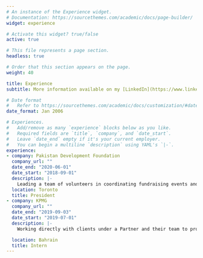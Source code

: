 ```yaml
---
# An instance of the Experience widget.
# Documentation: https://sourcethemes.com/academic/docs/page-builder/
widget: experience

# Activate this widget? true/false
active: true

# This file represents a page section.
headless: true

# Order that this section appears on the page.
weight: 40

title: Experience
subtitle: More information available on my [LinkedIn](https://www.linkedin.com/in/khizer-asad-bb5831101/)

# Date format
#   Refer to https://sourcethemes.com/academic/docs/customization/#date-format
date_format: Jan 2006

# Experiences.
#   Add/remove as many `experience` blocks below as you like.
#   Required fields are `title`, `company`, and `date_start`.
#   Leave `date_end` empty if it's your current employer.
#   You can begin a multiline `description` using YAML's `|-`.
experience:
- company: Pakistan Development Foundation
  company_url: ""
  date_end: "2020-06-01"
  date_start: "2018-09-01"
  description: |-
    Leading a team of volunteers in coordinating fundraising events and educational platforms for the benefit of marginalized communities in Pakistan. Coordinating and actively working with marketing, finance, and event planning staff was my chief responsibility in order to maximize the organization's efficiency.
  location: Toronto
  title: President
- company: KPMG
  company_url: ""
  date_end: "2019-09-03"
  date_start: "2019-07-01"
  description: |-
    Working directly with clients under a Partner and their team to produce audit reports or provide accounting services. I was assigned individual tasks which had to be completed under strict deadlines, usually on a daily or weekly basis. These tasks entailed extensive data parsing, writing reports, and reviewing others reports; all using a variety of data management and word processing software.

  location: Bahrain
  title: Intern
---
```

